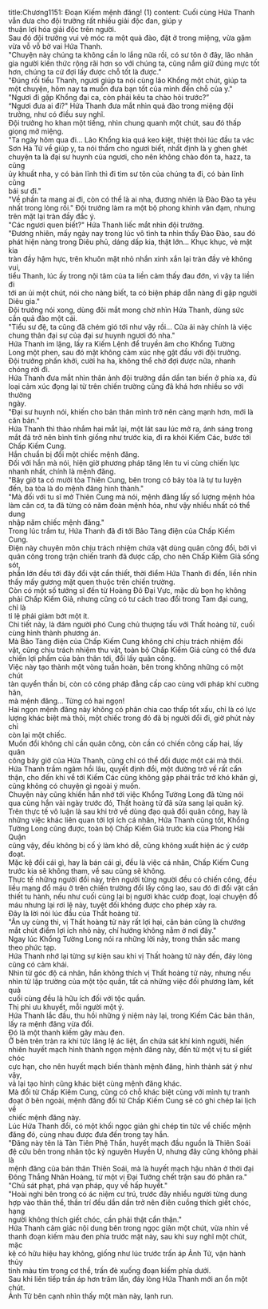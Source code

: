 title:Chương1151: Đoạn Kiếm mệnh đăng! (1)
content:
Cuối cùng Hứa Thanh vẫn đưa cho đội trưởng rất nhiều giải độc đan, giúp y<br>thuận lợi hóa giải độc trên người.<br>Sau đó đội trưởng vui vẻ móc ra một quả đào, đặt ở trong miệng, vừa gặm<br>vừa vỗ vỗ bờ vai Hứa Thanh.<br>"Chuyện này chúng ta không cần lo lắng nữa rồi, có sư tôn ở đây, lão nhân<br>gia người kiến thức rộng rãi hơn so với chúng ta, cũng nắm giữ đúng mực tốt<br>hơn, chúng ta cứ đợi lấy được chỗ tốt là được."<br>"Đúng rồi tiểu Thanh, ngươi giúp ta nói cùng lão Khổng một chút, giúp ta<br>một chuyện, hôm nay ta muốn đưa bạn tốt của mình đến chỗ của y."<br>"Ngươi đi gặp Khổng đại ca, còn phải kêu ta chào hỏi trước?”<br>“Ngươi đưa ai đi?" Hứa Thanh đưa mắt nhìn quả đào trong miệng đội<br>trưởng, như có điều suy nghĩ.<br>Đội trưởng ho khan một tiếng, nhìn chung quanh một chút, sau đó thấp<br>giọng mở miệng.<br>"Ta ngày hôm qua đi... Lão Khổng kia quá keo kiệt, thiệt thòi lúc đầu ta vác<br>Sơn Hà Tử về giúp y, ta nói thầm cho ngươi biết, nhất định là y ghen ghét<br>chuyện ta là đại sư huynh của ngươi, cho nên không chào đón ta, hazz, ta cũng<br>ủy khuất nha, y có bản lĩnh thì đi tìm sư tôn của chúng ta đi, có bản lĩnh cũng<br>bái sư đi."<br>"Về phần ta mang ai đi, còn có thể là ai nha, đương nhiên là Đào Đào ta yêu<br>nhất trong lòng rồi." Đội trưởng làm ra một bộ phong khinh vân đạm, nhưng<br>trên mặt lại tràn đầy đắc ý.<br>"Các ngươi quen biết?" Hứa Thanh liếc mắt nhìn đội trưởng.<br>"Đương nhiên, mấy ngày nay trong lúc vô tình ta nhìn thấy Đào Đào, sau đó<br>phát hiện nàng trong Diêu phủ, dáng dấp kia, thật lớn... Khục khục, vẻ mặt kia<br>tràn đầy hậm hực, trên khuôn mặt nhỏ nhắn xinh xắn lại tràn đầy vẻ không vui,<br>tiểu Thanh, lúc ấy trong nội tâm của ta liền cảm thấy đau đớn, vì vậy ta liền đi<br>tới an ủi một chút, nói cho nàng biết, ta có biện pháp dẫn nàng đi gặp người<br>Diêu gia."<br>Đội trưởng nói xong, dùng đôi mắt mong chờ nhìn Hứa Thanh, dùng sức<br>cắn quả đào một cái.<br>"Tiểu sư đệ, ta cũng đã chém gió tới như vậy rồi... Cửa ải này chính là việc<br>chung thân đại sự của đại sư huynh ngươi đó nha."<br>Hứa Thanh im lặng, lấy ra Kiếm Lệnh để truyền âm cho Khổng Tường<br>Long một phen, sau đó mặt không cảm xúc nhẹ gật đầu với đội trưởng.<br>Đội trưởng phấn khởi, cười ha ha, không thể chờ đợi được nữa, nhanh<br>chóng rời đi.<br>Hứa Thanh đưa mắt nhìn thân ảnh đội trưởng dần dần tan biến ở phía xa, đủ<br>loại cảm xúc đọng lại từ trên chiến trường cũng đã khá hơn nhiều so với thường<br>ngày.<br>"Đại sư huynh nói, khiến cho bản thân mình trở nên càng mạnh hơn, mới là<br>căn bản."<br>Hứa Thanh thì thào nhắm hai mắt lại, một lát sau lúc mở ra, ánh sáng trong<br>mắt đã trở nên bình tĩnh giống như trước kia, đi ra khỏi Kiếm Các, bước tới<br>Chấp Kiếm Cung.<br>Hắn chuẩn bị đổi một chiếc mệnh đăng.<br>Đối với hắn mà nói, hiện giờ phương pháp tăng lên tu vi cùng chiến lực<br>nhanh nhất, chính là mệnh đăng.<br>"Bây giờ ta có mười tòa Thiên Cung, bên trong có bảy tòa là tự tu luyện<br>đến, ba tòa là do mệnh đăng hình thành."<br>"Mà đối với tu sĩ mở Thiên Cung mà nói, mệnh đăng lấy số lượng mệnh hỏa<br>làm căn cơ, ta đã từng có năm đoàn mệnh hỏa, như vậy nhiều nhất có thể dung<br>nhập năm chiếc mệnh đăng."<br>Trong lúc trầm tư, Hứa Thanh đã đi tới Bảo Tàng điện của Chấp Kiếm<br>Cung.<br>Điện này chuyên môn chịu trách nhiệm chứa vật dùng quân công đổi, bởi vì<br>quân công trong trận chiến tranh đã được cấp, cho nên Chấp Kiếm Giả sống sót,<br>phần lớn đều tới đây đổi vật cần thiết, thời điểm Hứa Thanh đi đến, liền nhìn<br>thấy mấy gương mặt quen thuộc trên chiến trường.<br>Còn có một số tướng sĩ đến từ Hoàng Đô Đại Vực, mặc dù bọn họ không<br>phải Chấp Kiếm Giả, nhưng cũng có tư cách trao đổi trong Tam đại cung, chỉ là<br>tỉ lệ phải giảm bớt một ít.<br>Chi tiết này, là đám người phó Cung chủ thượng tấu với Thất hoàng tử, cuối<br>cùng hình thành phương án.<br>Mà Bảo Tàng điện của Chấp Kiếm Cung không chỉ chịu trách nhiệm đổi<br>vật, cũng chịu trách nhiệm thu vật, toàn bộ Chấp Kiếm Giả cũng có thể đưa<br>chiến lợi phẩm của bản thân tới, đổi lấy quân công.<br>Việc này tạo thành một vòng tuần hoàn, bên trong không những có một chút<br>tàn quyển thần bí, còn có công pháp đẳng cấp cao cùng với pháp khí cường hãn,<br>mà mệnh đăng... Từng có hai ngọn!<br>Hai ngọn mệnh đăng này không có phân chia cao thấp tốt xấu, chỉ là có lực<br>lượng khác biệt mà thôi, một chiếc trong đó đã bị người đổi đi, giờ phút này chỉ<br>còn lại một chiếc.<br>Muốn đổi không chỉ cần quân công, còn cần có chiến công cấp hai, lấy quân<br>công bây giờ của Hứa Thanh, cũng chỉ có thể đổi được một cái mà thôi.<br>Hứa Thanh trầm ngâm hồi lâu, quyết định đổi, một đường trở về rất cẩn<br>thận, cho đến khi về tới Kiếm Các cũng không gặp phải trắc trở khó khăn gì,<br>cũng không có chuyện gì ngoài ý muốn.<br>Chuyện này cũng khiến hắn nhớ tới việc Khổng Tường Long đã từng nói<br>qua cùng hắn vài ngày trước đó, Thất hoàng tử đã sửa sang lại quân kỷ.<br>Trên thực tế vô luận là sau khi trở về dùng đạo quả đổi quân công, hay là<br>những việc khác liên quan tới lợi ích cá nhân, Hứa Thanh cũng tốt, Khổng<br>Tường Long cũng được, toàn bộ Chấp Kiếm Giả trước kia của Phong Hải Quận<br>cũng vậy, đều không bị cố ý làm khó dễ, cũng không xuất hiện ác ý cướp đoạt.<br>Mặc kệ đổi cái gì, hay là bán cái gì, đều là việc cá nhân, Chấp Kiếm Cung<br>trước kia sẽ không tham, về sau cũng sẽ không.<br>Thực tế những người đổi này, trên người từng người đều có chiến công, đều<br>liều mạng đổ máu ở trên chiến trường đổi lấy công lao, sau đó đi đổi vật cần<br>thiết tu hành, nếu như cuối cùng lại bị người khác cướp đoạt, loại chuyện đổ<br>máu nhưng lại rơi lệ này, tuyệt đối không được cho phép xảy ra.<br>Đây là lời nói lúc đầu của Thất hoàng tử.<br>"Ân uy cùng thi, vị Thất hoàng tử này rất lợi hại, căn bản cũng là chướng<br>mắt chút điểm lợi ích nhỏ này, chí hướng không nằm ở nơi đây."<br>Ngay lúc Khổng Tường Long nói ra những lời này, trong thần sắc mang<br>theo phức tạp.<br>Hứa Thanh nhớ lại từng sự kiện sau khi vị Thất hoàng tử này đến, đáy lòng<br>cũng có cảm khái.<br>Nhìn từ góc độ cá nhân, hắn không thích vị Thất hoàng tử này, nhưng nếu<br>nhìn từ lập trường của một tộc quần, tất cả những việc đối phương làm, kết quả<br>cuối cùng đều là hữu ích đối với tộc quần.<br>Thị phi ưu khuyết, mỗi người một ý.<br>Hứa Thanh lắc đầu, thu hồi những ý niệm này lại, trong Kiếm Các bản thân,<br>lấy ra mệnh đăng vừa đổi.<br>Đó là một thanh kiếm gãy màu đen.<br>Ở bên trên tràn ra khí tức lăng lệ ác liệt, ẩn chứa sát khí kinh người, hiển<br>nhiên huyết mạch hình thành ngọn mệnh đăng này, đến từ một vị tu sĩ giết chóc<br>cực hạn, cho nên huyết mạch biến thành mệnh đăng, hình thành sát ý như vậy,<br>vả lại tạo hình cũng khác biệt cùng mệnh đăng khác.<br>Mà đổi từ Chấp Kiếm Cung, cũng có chỗ khác biệt cùng với mình tự tranh<br>đoạt ở bên ngoài, mệnh đăng đổi từ Chấp Kiếm Cung sẽ có ghi chép lai lịch về<br>chiếc mệnh đăng này.<br>Lúc Hứa Thanh đổi, có một khối ngọc giản ghi chép tin tức về chiếc mệnh<br>đăng đó, cùng nhau được đưa đến trong tay hắn.<br>"Đăng này tên là Tàn Tiên Phệ Thần, huyết mạch đầu nguồn là Thiên Soái<br>đệ cửu bên trong nhân tộc kỷ nguyên Huyền U, nhưng đây cũng không phải là<br>mệnh đăng của bản thân Thiên Soái, mà là huyết mạch hậu nhân ở thời đại<br>Đông Thắng Nhân Hoàng, từ một vị Đại Tướng chết trận sau đó phân ra."<br>"Chủ sát phạt, phá vạn pháp, quy về hấp huyết."<br>"Hoài nghi bên trong có ác niệm cư trú, trước đây nhiều người từng dung<br>hợp vào thân thể, thần trí đều dần dần trở nên điên cuồng thích giết chóc, hạng<br>người không thích giết chóc, cần phải thật cẩn thận."<br>Hứa Thanh cảm giác nội dung bên trong ngọc giản một chút, vừa nhìn về<br>thanh đoạn kiếm màu đen phía trước mặt này, sau khi suy nghĩ một chút, mặc<br>kệ có hữu hiệu hay không, giống như lúc trước trấn áp Ảnh Tử, vận hành thủy<br>tinh màu tím trong cơ thể, trấn đè xuống đoạn kiếm phía dưới.<br>Sau khi liên tiếp trấn áp hơn trăm lần, đáy lòng Hứa Thanh mới an ổn một<br>chút.<br>Ảnh Tử bên cạnh nhìn thấy một màn này, lạnh run.